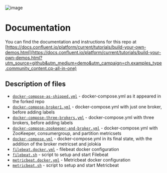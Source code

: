 ![image](../images/confluent-logo-300-2.png)
  
# Documentation

You can find the documentation and instructions for this repo at [https://docs.confluent.io/platform/current/tutorials/build-your-own-demos.html](https://docs.confluent.io/platform/current/tutorials/build-your-own-demos.html?utm_source=github&utm_medium=demo&utm_campaign=ch.examples_type.community_content.cp-all-in-one)

## Description of files

- [`docker-compose-as-shipped.yml`](docker-compose-as-shipped.yml) - docker-compose.yml as it appeared in the forked repo
- [`docker-compose-broker1.yml`](docker-compose-broker1.yml`) - docker-compose.yml with just one broker, before adding labels
- [`docker-compose-three-brokers.yml`](docker-compose-three-brokers.yml`) - docker-compose.yml with three brokers, before adding labels
- [`docker-compose-zookeeper-and-broker.yml`](docker-compose-zookeeper-and-broker.yml`) - docker-compose.yml with ZooKeeper, consumergroup, and partition metricsets
- [`docker-compose.yml`](docker-compose.yml`) - docker-compose.yml in its final state, with the addition of the broker metricset and jolokia
- [`filebeat.docker.yml`]() - filebeat docker configuration
- [`filebeat.sh`](filebeat.sh) - script to setup and start Filebeat
- [`metricbeat.docker.yml`](metricbeat.docker.yml) - Metricbeat docker configuration
- [`metricbeat.sh`](metricbeat.sh) - script to setup and start Metricbeat

